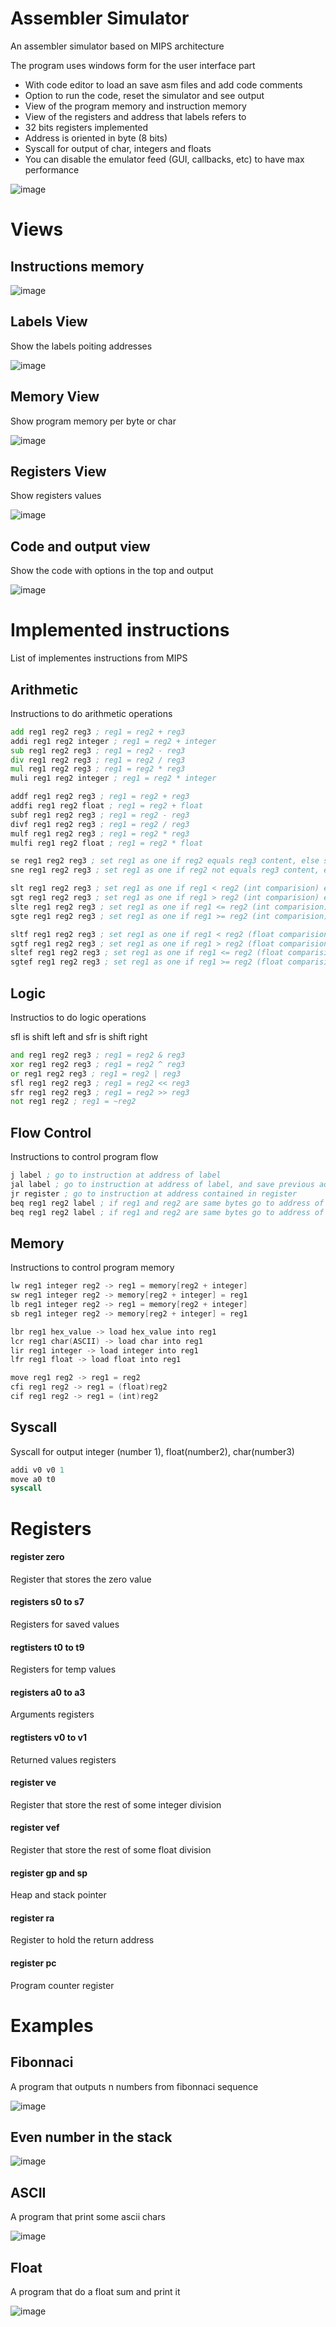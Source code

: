 # Assembler Simulator

An assembler simulator based on MIPS architecture

The program uses windows form for the user interface part

- With code editor to load an save asm files and add code comments
- Option to run the code, reset the simulator and see output
- View of the program memory and instruction memory
- View of the registers and address that labels refers to
- 32 bits registers implemented
- Address is oriented in byte (8 bits)
- Syscall for output of char, integers and floats
- You can disable the emulator feed (GUI, callbacks, etc) to have max performance

![image](https://github.com/RodrigoPAml/AssemblerSimulator/assets/41243039/ac2505b2-7e64-4d98-9922-4692665b86ea)

# Views

## Instructions memory

![image](https://github.com/RodrigoPAml/AssemblerSimulator/assets/41243039/596b4b4c-cce3-47d4-b3a7-452ba675a2fd)

## Labels View

Show the labels poiting addresses

![image](https://github.com/RodrigoPAml/AssemblerSimulator/assets/41243039/ddf7c58e-7b11-4c06-a168-94708d78c70e)

## Memory View

Show program memory per byte or char

![image](https://github.com/RodrigoPAml/AssemblerSimulator/assets/41243039/aae590fe-fefb-4bee-837e-34a204a9daf6)

## Registers View

Show registers values

![image](https://github.com/RodrigoPAml/AssemblerSimulator/assets/41243039/6b45463e-2837-420f-8c98-64e3a09c8a10)

## Code and output view

Show the code with options in the top and output

![image](https://github.com/RodrigoPAml/AssemblerSimulator/assets/41243039/83d4e1ce-e361-4b66-bd18-9d3d02f4f3e8)

# Implemented instructions

List of implementes instructions from MIPS

## Arithmetic

Instructions to do arithmetic operations

```asm
add reg1 reg2 reg3 ; reg1 = reg2 + reg3
addi reg1 reg2 integer ; reg1 = reg2 + integer
sub reg1 reg2 reg3 ; reg1 = reg2 - reg3
div reg1 reg2 reg3 ; reg1 = reg2 / reg3
mul reg1 reg2 reg3 ; reg1 = reg2 * reg3
muli reg1 reg2 integer ; reg1 = reg2 * integer

addf reg1 reg2 reg3 ; reg1 = reg2 + reg3
addfi reg1 reg2 float ; reg1 = reg2 + float
subf reg1 reg2 reg3 ; reg1 = reg2 - reg3
divf reg1 reg2 reg3 ; reg1 = reg2 / reg3
mulf reg1 reg2 reg3 ; reg1 = reg2 * reg3
mulfi reg1 reg2 float ; reg1 = reg2 * float

se reg1 reg2 reg3 ; set reg1 as one if reg2 equals reg3 content, else set zero
sne reg1 reg2 reg3 ; set reg1 as one if reg2 not equals reg3 content, else set zero

slt reg1 reg2 reg3 ; set reg1 as one if reg1 < reg2 (int comparision) else set zero
sgt reg1 reg2 reg3 ; set reg1 as one if reg1 > reg2 (int comparision) else set zero
slte reg1 reg2 reg3 ; set reg1 as one if reg1 <= reg2 (int comparision) else set zero
sgte reg1 reg2 reg3 ; set reg1 as one if reg1 >= reg2 (int comparision) else set zero

sltf reg1 reg2 reg3 ; set reg1 as one if reg1 < reg2 (float comparision) else set zero
sgtf reg1 reg2 reg3 ; set reg1 as one if reg1 > reg2 (float comparision) else set zero
sltef reg1 reg2 reg3 ; set reg1 as one if reg1 <= reg2 (float comparision) else set zero
sgtef reg1 reg2 reg3 ; set reg1 as one if reg1 >= reg2 (float comparision) else set zero
```

## Logic

Instructios to do logic operations

sfl is shift left and sfr is shift right

```asm
and reg1 reg2 reg3 ; reg1 = reg2 & reg3
xor reg1 reg2 reg3 ; reg1 = reg2 ^ reg3
or reg1 reg2 reg3 ; reg1 = reg2 | reg3
sfl reg1 reg2 reg3 ; reg1 = reg2 << reg3
sfr reg1 reg2 reg3 ; reg1 = reg2 >> reg3
not reg1 reg2 ; reg1 = ~reg2
```

## Flow Control

Instructions to control program flow

```asm
j label ; go to instruction at address of label
jal label ; go to instruction at address of label, and save previous address+1 at ra
jr register ; go to instruction at address contained in register
beq reg1 reg2 label ; if reg1 and reg2 are same bytes go to address of label
beq reg1 reg2 label ; if reg1 and reg2 are same bytes go to address of label
```

## Memory

Instructions to control program memory

```asm
lw reg1 integer reg2 -> reg1 = memory[reg2 + integer]
sw reg1 integer reg2 -> memory[reg2 + integer] = reg1
lb reg1 integer reg2 -> reg1 = memory[reg2 + integer]
sb reg1 integer reg2 -> memory[reg2 + integer] = reg1

lbr reg1 hex_value -> load hex_value into reg1
lcr reg1 char(ASCII) -> load char into reg1
lir reg1 integer -> load integer into reg1
lfr reg1 float -> load float into reg1

move reg1 reg2 -> reg1 = reg2
cfi reg1 reg2 -> reg1 = (float)reg2
cif reg1 reg2 -> reg1 = (int)reg2
```

## Syscall

Syscall for output integer (number 1), float(number2), char(number3) 

```asm
addi v0 v0 1
move a0 t0
syscall
```

# Registers

#### register zero 
Register that stores the zero value
#### registers s0 to s7
Registers for saved values
#### regtisters t0 to t9
Registers for temp values
#### registers a0 to a3
Arguments registers
#### regtisters v0 to v1
Returned values registers
#### register ve
Register that store the rest of some integer division
#### register vef
Register that store the rest of some float division
#### register gp and sp
Heap and stack pointer
#### register ra
Register to hold the return address
#### register pc
Program counter register

# Examples

## Fibonnaci

A program that outputs n numbers from fibonnaci sequence

![image](https://github.com/RodrigoPAml/AssemblerSimulator/assets/41243039/17ea12e0-c983-4b32-a631-de503fd8ff36)

## Even number in the stack

![image](https://github.com/RodrigoPAml/AssemblerSimulator/assets/41243039/5e15857e-c566-444b-a155-13d6711ca029)

## ASCII
A program that print some ascii chars

![image](https://github.com/RodrigoPAml/AssemblerSimulator/assets/41243039/e58c5218-72f9-4b5f-a75d-97334d27ef8a)

## Float
A program that do a float sum and print it

![image](https://github.com/RodrigoPAml/AssemblerSimulator/assets/41243039/1648e049-328e-4aa3-9e70-a14376c06e68)

